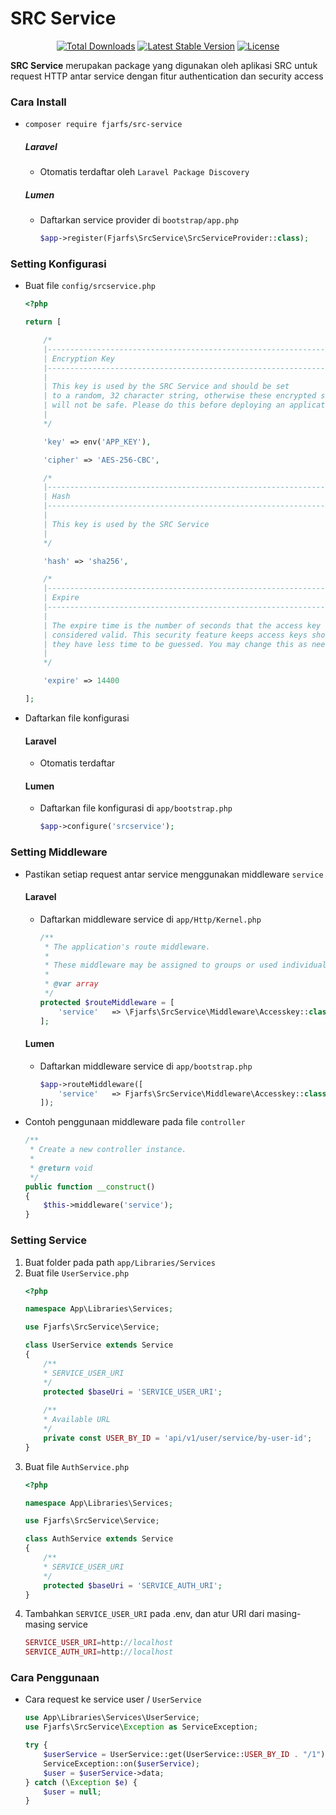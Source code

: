 # SRC Service

<p align="center">
<a href="https://packagist.org/packages/fjarfs/src-service"><img src="https://img.shields.io/packagist/dt/fjarfs/src-service" alt="Total Downloads"></a>
<a href="https://packagist.org/packages/fjarfs/src-service"><img src="https://img.shields.io/packagist/v/fjarfs/src-service" alt="Latest Stable Version"></a>
<a href="https://packagist.org/packages/fjarfs/src-service"><img src="https://img.shields.io/packagist/l/fjarfs/src-service" alt="License"></a>
</p>

**SRC Service** merupakan package yang digunakan oleh aplikasi SRC untuk request HTTP antar service dengan fitur authentication dan security access

### Cara Install

- `composer require fjarfs/src-service`

    ##### Laravel 

    - Otomatis terdaftar oleh `Laravel Package Discovery`

    ##### Lumen

    - Daftarkan service provider di `bootstrap/app.php`
    	```php
    	$app->register(Fjarfs\SrcService\SrcServiceProvider::class);
    	```
### Setting Konfigurasi 
- Buat file `config/srcservice.php`
    ```php
    <?php

    return [
    
        /*
        |--------------------------------------------------------------------------
        | Encryption Key
        |--------------------------------------------------------------------------
        |
        | This key is used by the SRC Service and should be set
        | to a random, 32 character string, otherwise these encrypted strings
        | will not be safe. Please do this before deploying an application!
        |
        */
    
        'key' => env('APP_KEY'),
    
        'cipher' => 'AES-256-CBC',
    
        /*
        |--------------------------------------------------------------------------
        | Hash
        |--------------------------------------------------------------------------
        |
        | This key is used by the SRC Service
        |
        */
    
        'hash' => 'sha256',
    
        /*
        |--------------------------------------------------------------------------
        | Expire
        |--------------------------------------------------------------------------
        |
        | The expire time is the number of seconds that the access key should be
        | considered valid. This security feature keeps access keys short-lived so
        | they have less time to be guessed. You may change this as needed.
        |
        */
    
        'expire' => 14400
    
    ];
    ```
- Daftarkan file konfigurasi
    #### Laravel
    - Otomatis terdaftar
    #### Lumen
    - Daftarkan file konfigurasi di `app/bootstrap.php`
    	```php
    	$app->configure('srcservice');
    	```
### Setting Middleware
- Pastikan setiap request antar service menggunakan middleware `service`
    #### Laravel
    - Daftarkan middleware service di `app/Http/Kernel.php`
        ```php
        /**
         * The application's route middleware.
         *
         * These middleware may be assigned to groups or used individually.
         *
         * @var array
         */
    	protected $routeMiddleware = [
            'service'   => \Fjarfs\SrcService\Middleware\Accesskey::class,
        ];
    	```
    #### Lumen
    - Daftarkan middleware service di `app/bootstrap.php`
        ```php
    	$app->routeMiddleware([
            'service'   => Fjarfs\SrcService\Middleware\Accesskey::class,
        ]);
    	```
- Contoh penggunaan middleware pada file `controller`
    ```php
    /**
     * Create a new controller instance.
     *
     * @return void
     */
    public function __construct()
    {
        $this->middleware('service');
    }
	```
### Setting Service
1. Buat folder pada path  `app/Libraries/Services`
2. Buat file `UserService.php`
    ```php
    <?php

    namespace App\Libraries\Services;

    use Fjarfs\SrcService\Service;

    class UserService extends Service
    {
        /**
        * SERVICE_USER_URI
        */
        protected $baseUri = 'SERVICE_USER_URI';
        
        /**
        * Available URL
        */
        private const USER_BY_ID = 'api/v1/user/service/by-user-id';
    }
    ```
3. Buat file `AuthService.php`
    ```php
    <?php

    namespace App\Libraries\Services;

    use Fjarfs\SrcService\Service;

    class AuthService extends Service
    {
        /**
        * SERVICE_USER_URI
        */
        protected $baseUri = 'SERVICE_AUTH_URI';
    }
    ```
3. Tambahkan `SERVICE_USER_URI` pada .env, dan atur URI dari masing-masing service
    ```php
    SERVICE_USER_URI=http://localhost
    SERVICE_AUTH_URI=http://localhost
    ```

### Cara Penggunaan
* Cara request ke service user / `UserService`
    ```php
    use App\Libraries\Services\UserService;
    use Fjarfs\SrcService\Exception as ServiceException;
    
    try {
        $userService = UserService::get(UserService::USER_BY_ID . "/1");
        ServiceException::on($userService);
        $user = $userService->data;
    } catch (\Exception $e) {
        $user = null;
    }
    ```
